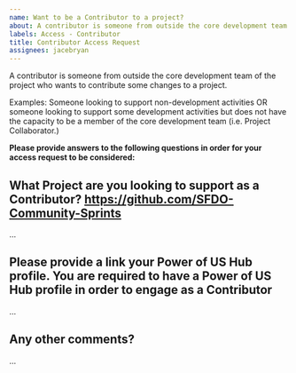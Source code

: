 ```yaml
---
name: Want to be a Contributor to a project?
about: A contributor is someone from outside the core development team of the project who wants to contribute some changes to a project.
labels: Access - Contributor
title: Contributor Access Request
assignees: jacebryan
---
```


A contributor is someone from outside the core development team of the project who wants to contribute some changes to a project.

Examples: Someone looking to support non-development activities OR someone looking to support some development activities but does not have the capacity to be a member of the core development team (i.e. Project Collaborator.)

**Please provide answers to the following questions in order for your access request to be considered:**

What Project are you looking to support as a Contributor?
https://github.com/SFDO-Community-Sprints
-------------------------------------------
…

Please provide a link your Power of US Hub profile.
You are required to have a Power of US Hub profile in order to engage as a Contributor
-------------------------------------------
…

Any other comments?
-------------------------------------------
…
